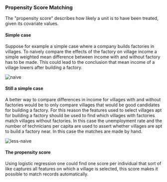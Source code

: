 ### Propensity Score Matching

The "propensity score" describes how likely a unit is to have been treated, given its covariate values. 
#### Simple case
Suppose for example a simple case where a company builds factories in villages. To naively compare the effects of the factory on village income a simple weighted mean difference between income with and without factory has to be made. This could lead to the conclusion that mean income of a village lowers after building a factory.

![naive](https://github.com/user-attachments/assets/779a2a92-69d3-412c-9985-0b2406054fab)

#### Still a simple case

A better way to compare differences in income for villages with and without factories would be to only compare villages that would be good candidates for building a factory. For this reason the features used to select villages apt for building a factory should be used to find which villages with factories match villages without factories. In this case the unemployment rate and the number of technicians per capita are used to assert whether villages are apt to build a factory near. In this case the matches are made by hand.

![less-naive](https://github.com/user-attachments/assets/f31637ab-e60d-4915-af2e-bece96fd6a72)

#### The propensity score

Using logistic regression one could find one score per individual that sort of like captures all features on which a village is selected, this score makes it possible to match records automatically. 








